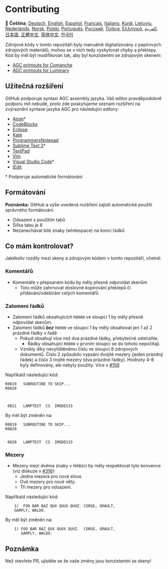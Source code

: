 # Contributing

🎌
**Čeština**,
[Deutsch][DE],
[English][EN],
[Español][ES],
[Français][FR],
[Italiano][IT],
[Kurdi][KU],
[Lietuvių][LT],
[Nederlands][NL],
[Norsk][NO],
[Polski][PL],
[Português][PT_BR],
[Русский][RU],
[Türkçe][TR],
[Ελληνικά][GR],
[العربية][AR],
[日本語][JA],
[正體中文][ZH_TW],
[简体中文][ZH_CN],
[한국어][KO_KR]

[AR]:CONTRIBUTING.ar.md
[CZ]:CONTRIBUTING.cz.md
[DE]:CONTRIBUTING.de.md
[EN]:CONTRIBUTING.md
[ES]:CONTRIBUTING.es.md
[FR]:CONTRIBUTING.fr.md
[GR]:CONTRIBUTING.gr.md
[IT]:CONTRIBUTING.it.md
[JA]:CONTRIBUTING.ja.md
[KO_KR]:CONTRIBUTING.ko_kr.md
[KU]:CONTRIBUTING.ku.md
[LT]:CONTRIBUTING.lt.md
[NL]:CONTRIBUTING.nl.md
[NO]:CONTRIBUTING.no.md
[PL]:CONTRIBUTING.pl.md
[PT_BR]:CONTRIBUTING.pt_br.md
[RU]:CONTRIBUTTING.ru.md
[TR]:CONTRIBUTING.tr.md
[ZH_CN]:CONTRIBUTING.zh_cn.md
[ZH_TW]:CONTRIBUTING.zh_tw.md

Zdrojové kódy v tomto repozitáři byly manuálně digitalizovány z papírových zdrojových materiálů, mohou se v nich tedy vyskytovat chyby a překlepy. Kód by měl být modifikován tak, aby byl konzistentní se zdrojovým skenem:

- [AGC printouts for Comanche][8]
- [AGC printouts for Luminary][9]

## Užitečná rozšíření

GitHub podporuje syntaxi AGC assembly jazyka. Váš editor pravděpodobně podporu mít nebude, proto zde poskytujeme seznam rozšíření na zvýraznění syntaxe jazyka AGC pro následující editory:

- [Atom][Atom]†
- [CodeBlocks][CodeBlocks]
- [Eclipse][Eclipse]
- [Kate][Kate]
- [ProgrammersNotepad][ProgrammersNotepad]
- [Sublime Text 3][Sublime Text]†
- [TextPad][TextPad]
- [Vim][Vim]
- [Visual Studio Code][VisualStudioCode]†
- [jEdit][jEdit]

† Podporuje automatické formátování

[Atom]:https://github.com/Alhadis/language-agc
[CodeBlocks]:https://github.com/virtualagc/virtualagc/tree/master/Contributed/SyntaxHighlight/CodeBlocks
[Eclipse]:https://github.com/virtualagc/virtualagc/tree/master/Contributed/SyntaxHighlight/Eclipse
[Kate]:https://github.com/virtualagc/virtualagc/tree/master/Contributed/SyntaxHighlight/Kate
[ProgrammersNotepad]:https://github.com/virtualagc/virtualagc/tree/master/Contributed/SyntaxHighlight/ProgrammersNotepad
[Sublime Text]:https://github.com/jimlawton/AGC-Assembly
[TextPad]:https://github.com/virtualagc/virtualagc/tree/master/Contributed/SyntaxHighlight/TextPad
[Vim]:https://github.com/wsdjeg/vim-assembly
[VisualStudioCode]:https://github.com/wopian/agc-assembly
[jEdit]:https://github.com/virtualagc/virtualagc/tree/master/Contributed/SyntaxHighlight/jEdit

## Formátování

**Poznámka:** GitHub a výše uvedená rozšíření zajistí automatické použití správného formátování.

- Odsazení s použitím tabů
- Šířka tabu je 8
- Nezanechávat bílé znaky (whitespace) na konci řádků

## Co mám kontrolovat?

Jakékoliv rozdíly mezi skeny a zdrojovým kódem v tomto repozitáři, včetně:

### Komentářů

- Komentáře v přepsaném kódu by měly přesně odpovídat skenům
  - Toto může zahrnovat doslovné kopírování překlepů či přidávání/odebírání celých komentářů

### Zalomení řádků

- Zalomení řádků *obsahujících* `R0000` ve sloupci 1 by měly přesně odpovídat skenům.
- Zalomení řádků *__bez__* `R0000` ve sloupci 1 by měly obsahovat jen 1 až 2 prázdné řádky v řadě
  - Pokud obsahují více než dva prázdné řádky, přebytečné odstraňte.
    - Řádky obsahující `R0000` v prvním sloupci se do tohoto nepočítají.
  - Vznikly díky nevytištěnému číslu ve sloupci 8 zdrojových dokumentů. Číslo 2 způsobilo vypsání dvojité mezery (jeden prázdný řádek) a číslo 3 trojité mezery (dva prázdné řádky). Hodnoty 4-8 byly definovány, ale nebyly použity. Více v [#159][7]

Napříkald následující kód:

```plain
R0819   SUBROUTINE TO SKIP...
R0820



 0821   LAMPTEST  CS  IMODES33
```

By měl být změněn na:

```plain
R0819   SUBROUTINE TO SKIP...
R0820


 0820   LAMPTEST  CS  IMODES33
```

### Mezery

- Mezery mezi dvěma znaky v řetězci by měly respektovat tyto konvence (viz diskuze v [#316][10]):
  - Jedna mezera pro nová slova.
  - Dvě mezery pro nové věty.
  - Tři mezery pro odsazení.

Napříkald následující kód:

```plain
	1)  FOO BAR BAZ QUX QUUX QUUZ. CORGE, GRAULT,
	GARPLY, WALDO.
```

By měl být změněn na:

```plain
	1) FOO BAR BAZ QUX QUUX QUUZ.  CORGE, GRAULT,
	   GARPLY, WALDO.
```

## Poznámka

Než otevřete PR, ujistěte se že vaše změny jsou konzistentní se skeny!

[0]:https://github.com/chrislgarry/Apollo-11/pull/new/master
[1]:http://www.ibiblio.org/apollo/ScansForConversion/Luminary099/
[2]:http://www.ibiblio.org/apollo/ScansForConversion/Comanche055/
[6]:https://github.com/wopian/agc-assembly#user-settings
[7]:https://github.com/chrislgarry/Apollo-11/issues/159
[8]:http://www.ibiblio.org/apollo/ScansForConversion/Comanche055/
[9]:http://www.ibiblio.org/apollo/ScansForConversion/Luminary099/
[10]:https://github.com/chrislgarry/Apollo-11/pull/316#pullrequestreview-102892741
